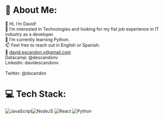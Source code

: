 # 💫 About Me:
👋 Hi, I’m David!<br>
🔭  I’m interested in Technologies and looking for my fist job experience in IT industry as a developer.<br>
🌱 I’m currently learning Python.<br>
📫 Feel free to reach out in English or Spanish. <br>
📩 david.escandon.v@gmail.com <br>
Datacamp: @descandonv <br>
Linkedin: davidescandonv <br>  
Twitter: @dscandon  <br>

# 💻 Tech Stack:
![JavaScript](https://img.shields.io/badge/javascript-%23323330.svg?style=for-the-badge&logo=javascript&logoColor=%23F7DF1E)![NodeJS](https://img.shields.io/badge/node.js-6DA55F?style=for-the-badge&logo=node.js&logoColor=white) ![React](https://img.shields.io/badge/react-%2320232a.svg?style=for-the-badge&logo=react&logoColor=%2361DAFB) ![Python](https://img.shields.io/badge/python-3670A0?style=for-the-badge&logo=python&logoColor=ffdd54) 
<!---
descandon88/descandon88 is a ✨ special ✨ repository because its `README.md` (this file) appears on your GitHub profile.
You can click the Preview link to take a look at your changes.
--->

